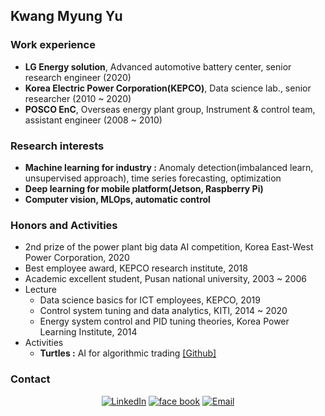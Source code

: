 ## Kwang Myung Yu

### Work experience
- **LG Energy solution**, Advanced automotive battery center, senior research engineer (2020)
- **Korea Electric Power Corporation(KEPCO)**, Data science lab., senior researcher (2010 ~ 2020)
- **POSCO EnC**, Overseas energy plant group, Instrument & control team, assistant engineer (2008 ~ 2010)

### Research interests  
- **Machine learning for industry :** Anomaly detection(imbalanced learn, unsupervised approach), time series forecasting, optimization
- **Deep learning for mobile platform(Jetson, Raspberry Pi)**  
- **Computer vision, MLOps, automatic control**

### Honors and Activities
- 2nd prize of the power plant big data AI competition, Korea East-West Power Corporation, 2020  
- Best employee award, KEPCO research institute, 2018  
- Academic excellent student, Pusan national university, 2003 ~ 2006
- Lecture 
    - Data science basics for ICT employees, KEPCO, 2019  
    - Control system tuning and data analytics, KITI, 2014 ~ 2020  
    - Energy system control and PID tuning theories, Korea Power Learning Institute, 2014   
- Activities  
    - **Turtles :** AI for algorithmic trading [[Github]](https://github.com/turtles3040)

### Contact
<p align="center">
<a href="https://www.linkedin.com/in/kmyu99/" target="_blank"><img alt="LinkedIn" src="https://img.shields.io/badge/LinkedIn-@kmyu99-blue?style=flat&logo=linkedin"></a>
<a href="https://www.facebook.com/dbrhkdaud" target="_blank"><img alt="face book" src="https://img.shields.io/badge/facebook-kmyu-blue?style=flat&logo=facebook"></a>
<a href="mailto:sguys995@gmail.com"><img alt="Email" src="https://img.shields.io/badge/Email-sguys99@gmail.com-blue?style=flat&logo=gmail"></a>
</p>
